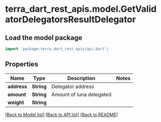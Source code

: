 # terra_dart_rest_apis.model.GetValidatorDelegatorsResultDelegator

## Load the model package
```dart
import 'package:terra_dart_rest_apis/api.dart';
```

## Properties
Name | Type | Description | Notes
------------ | ------------- | ------------- | -------------
**address** | **String** | Delegator address | 
**amount** | **String** | Amount of luna delegated | 
**weight** | **String** |  | 

[[Back to Model list]](../README.md#documentation-for-models) [[Back to API list]](../README.md#documentation-for-api-endpoints) [[Back to README]](../README.md)


